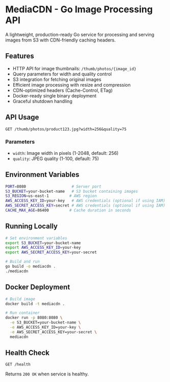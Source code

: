 # MediaCDN - Go Image Processing API

A lightweight, production-ready Go service for processing and serving images from S3 with CDN-friendly caching headers.

## Features

- HTTP API for image thumbnails: `/thumb/photos/{image_id}`
- Query parameters for width and quality control
- S3 integration for fetching original images
- Efficient image processing with resize and compression
- CDN-optimized headers (Cache-Control, ETag)
- Docker-ready single binary deployment
- Graceful shutdown handling

## API Usage

```
GET /thumb/photos/product123.jpg?width=256&quality=75
```

### Parameters
- `width`: Image width in pixels (1-2048, default: 256)
- `quality`: JPEG quality (1-100, default: 75)

## Environment Variables

```bash
PORT=8080                    # Server port
S3_BUCKET=your-bucket-name   # S3 bucket containing images
S3_REGION=us-east-1         # AWS region
AWS_ACCESS_KEY_ID=your-key   # AWS credentials (optional if using IAM)
AWS_SECRET_ACCESS_KEY=secret # AWS credentials (optional if using IAM)
CACHE_MAX_AGE=86400         # Cache duration in seconds
```

## Running Locally

```bash
# Set environment variables
export S3_BUCKET=your-bucket-name
export AWS_ACCESS_KEY_ID=your-key
export AWS_SECRET_ACCESS_KEY=your-secret

# Build and run
go build -o mediacdn .
./mediacdn
```

## Docker Deployment

```bash
# Build image
docker build -t mediacdn .

# Run container
docker run -p 8080:8080 \
  -e S3_BUCKET=your-bucket-name \
  -e AWS_ACCESS_KEY_ID=your-key \
  -e AWS_SECRET_ACCESS_KEY=your-secret \
  mediacdn
```

## Health Check

```
GET /health
```

Returns `200 OK` when service is healthy.
